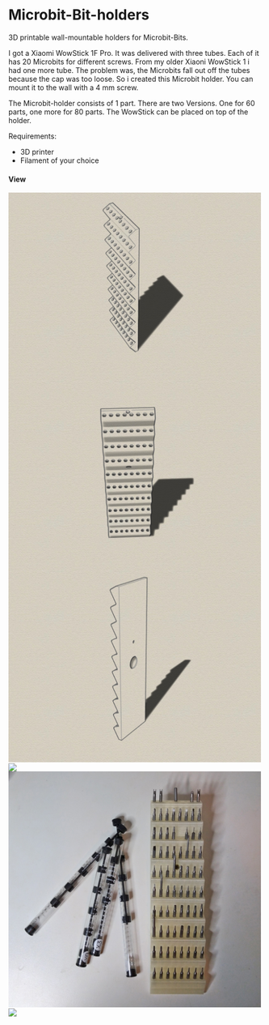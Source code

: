 # Microbit-Bit-holders
3D printable wall-mountable holders for Microbit-Bits. 

I got a Xiaomi WowStick 1F Pro. It was delivered with three tubes. Each of it has 20 Microbits for different screws. From my older Xiaoni WowStick 1 i had one more tube. The problem was, the Microbits fall out off the tubes because the cap was too loose.
So i created this Microbit holder. You can mount it to the wall with a 4 mm screw.

The Microbit-holder consists of 1 part. There are two Versions. One for 60 parts, one more for 80 parts. The WowStick can be placed on top of the holder.

Requirements:
* 3D printer 
* Filament of your choice

#### View
<img src="Iso1.jpg" width="500" align="center">
<img src="Iso2.jpg" width="500" align="center">
<img src="Iso3.jpg" width="500" align="center">
<img src="IMG_20200603_3.jpg" width="500" align="center">
<img src="IMG_20200603_2.jpg" width="500" align="center">
<img src="IMG_20200603_1.jpg" width="500" align="center">



